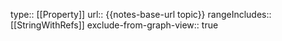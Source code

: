 type:: [[Property]]
url:: {{notes-base-url topic}}
rangeIncludes:: [[StringWithRefs]] 
exclude-from-graph-view:: true
